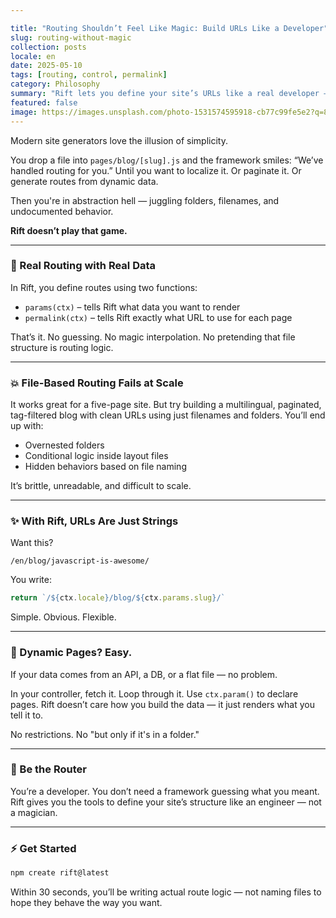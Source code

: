 ```yaml
---

title: "Routing Shouldn’t Feel Like Magic: Build URLs Like a Developer"
slug: routing-without-magic
collection: posts
locale: en
date: 2025-05-10
tags: [routing, control, permalink]
category: Philosophy
summary: "Rift lets you define your site’s URLs like a real developer — no file system tricks, no brackets, no surprises."
featured: false
image: https://images.unsplash.com/photo-1531574595918-cb77c99fe5e2?q=80&w=1959&auto=format&fit=crop&ixlib=rb-4.1.0&ixid=M3wxMjA3fDB8MHxwaG90by1wYWdlfHx8fGVufDB8fHx8fA%3D%3D
---
```


Modern site generators love the illusion of simplicity.

You drop a file into `pages/blog/[slug].js` and the framework smiles: “We’ve handled routing for you.” Until you want to localize it. Or paginate it. Or generate routes from dynamic data.

Then you're in abstraction hell — juggling folders, filenames, and undocumented behavior.

**Rift doesn’t play that game.**

---

### 🧭 Real Routing with Real Data

In Rift, you define routes using two functions:

* `params(ctx)` – tells Rift what data you want to render
* `permalink(ctx)` – tells Rift exactly what URL to use for each page

That’s it. No guessing. No magic interpolation. No pretending that file structure is routing logic.

---

### 💥 File-Based Routing Fails at Scale

It works great for a five-page site. But try building a multilingual, paginated, tag-filtered blog with clean URLs using just filenames and folders. You’ll end up with:

* Overnested folders
* Conditional logic inside layout files
* Hidden behaviors based on file naming

It’s brittle, unreadable, and difficult to scale.

---

### ✨ With Rift, URLs Are Just Strings

Want this?

`/en/blog/javascript-is-awesome/`

You write:

```ts
return `/${ctx.locale}/blog/${ctx.params.slug}/`
```

Simple. Obvious. Flexible.

---

### 🔁 Dynamic Pages? Easy.

If your data comes from an API, a DB, or a flat file — no problem.

In your controller, fetch it. Loop through it. Use `ctx.param()` to declare pages. Rift doesn’t care how you build the data — it just renders what you tell it to.

No restrictions. No "but only if it's in a folder."

---

### 🧠 Be the Router

You’re a developer. You don’t need a framework guessing what you meant. Rift gives you the tools to define your site’s structure like an engineer — not a magician.

---

### ⚡ Get Started

```bash
npm create rift@latest
```

Within 30 seconds, you’ll be writing actual route logic — not naming files to hope they behave the way you want.